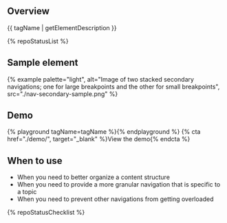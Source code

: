 ## Overview
{{ tagName | getElementDescription }}

{% repoStatusList %}

## Sample element

  {% example palette="light",
      alt="Image of two stacked secondary navigations; one for large breakpoints and the other for small breakpoints",
      src="./nav-secondary-sample.png" %}

## Demo

  {% playground tagName=tagName %}{% endplayground %}
  {% cta href="./demo/", target="_blank" %}View the  demo{% endcta %}

## When to use
  
  - When you need to better organize a content structure
  - When you need to provide a more granular navigation that is specific to a topic
  - When you need to prevent other navigations from getting overloaded

{% repoStatusChecklist %}
